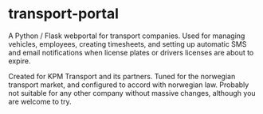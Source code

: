 # transport-portal
A Python / Flask webportal for transport companies. Used for managing vehicles, employees, creating timesheets, and setting up automatic SMS and email notifications when license plates or drivers licenses are about to expire.

Created for KPM Transport and its partners. Tuned for the norwegian transport market, and configured to accord with norwegian law. Probably not suitable for any other company without massive changes, although you are welcome to try.
